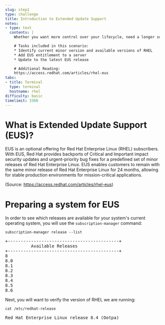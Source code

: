 ```yaml
---
slug: step1
type: challenge
title: Introduction to Extended Update Support
notes:
- type: text
  contents: |
    Whether you want more control over your lifecycle, need a longer support window, or are tied to a specific minor release, Extended Update Support (EUS) allows your Red Hat Enterprise Linux servers to stay on the same minor version for 2 years.

    # Tasks included in this scenario:
    * Identify current minor version and available versions of RHEL
    * Add EUS entitlement to a server
    * Update to the latest EUS release

    # Additional Reading:
    https://access.redhat.com/articles/rhel-eus
tabs:
- title: Terminal
  type: terminal
  hostname: rhel
difficulty: basic
timelimit: 3360
---
```

# What is Extended Update Support (EUS)?

EUS is an optional offering for Red Hat Enterprise Linux (RHEL) subscribers. With EUS, Red Hat provides backports of Critical and Important impact security updates and urgent-priority bug fixes for a predefined set of minor releases of Red Hat Enterprise Linux. EUS enables customers to remain with the same minor release of Red Hat Enterprise Linux for 24 months, allowing for stable production environments for mission-critical applications.

(Source: https://access.redhat.com/articles/rhel-eus)

# Preparing a system for EUS

In order to see which releases are available for your system's current operating system, you will use the `subscription-manager` command:

```
subscription-manager release --list
```

<pre class=file>
+-------------------------------------------+
          Available Releases
+-------------------------------------------+
8
8.0
8.1
8.2
8.3
8.4
8.5
8.6
</pre>

Next, you will want to verify the version of RHEL we are running:

```
cat /etc/redhat-release
```

<pre class=file>
Red Hat Enterprise Linux release 8.4 (Ootpa)
</pre>
